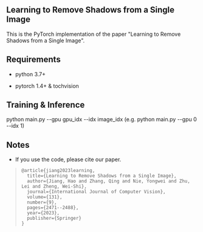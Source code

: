 ## Learning to Remove Shadows from a Single Image
This is the PyTorch implementation of the paper "Learning to Remove Shadows from a Single Image".


## Requirements
- python 3.7+

- pytorch 1.4+ & tochvision

  

## Training & Inference
python main.py --gpu gpu_idx --idx image_idx (e.g. python main.py --gpu 0 --idx 1)



## Notes

- If you use the code, please cite our paper.

> ```
> @article{jiang2023learning,
>   title={Learning to Remove Shadows from a Single Image},
>   author={Jiang, Hao and Zhang, Qing and Nie, Yongwei and Zhu, Lei and Zheng, Wei-Shi},
>   journal={International Journal of Computer Vision},
>   volume={131},
>   number={9},
>   pages={2471--2488},
>   year={2023},
>   publisher={Springer}
> }
> ```

